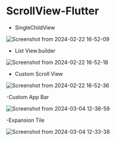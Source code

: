 # ScrollView-Flutter


- SingleChildView

  
![Screenshot from 2024-02-22 16-52-09](https://github.com/atulvesu/Scroll-View-Flutter/assets/157306983/d4a9d077-324a-4196-8e88-bca190f48dfa)


- List View.builder

  
![Screenshot from 2024-02-22 16-52-18](https://github.com/atulvesu/Scroll-View-Flutter/assets/157306983/806613e9-7f79-4af1-9879-a9e9b0820a51)


- Custom Scroll View
  
![Screenshot from 2024-02-22 16-52-36](https://github.com/atulvesu/Scroll-View-Flutter/assets/157306983/b4d37482-e279-4de5-ab8b-03757121a508)

-Custom App Bar

![Screenshot from 2024-03-04 12-38-59](https://github.com/atulvesu/Scroll-View-Flutter/assets/157306983/ad647ee4-ef26-46ae-b7e5-2d9073fcc552)

-Expansion Tile

![Screenshot from 2024-03-04 12-33-38](https://github.com/atulvesu/Scroll-View-Flutter/assets/157306983/5c8d5c84-b889-41aa-9d9b-6a661eba9c68)
